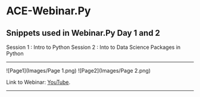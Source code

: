 # ACE-Webinar.Py
Snippets used in Webinar.Py Day 1 and 2
---
Session 1 : Intro to Python
Session 2 : Into to Data Science Packages in Python 

---

![Page1](Images/Page 1.png)
![Page2](Images/Page 2.png)

Link to Webinar: [YouTube](https://www.youtube.com/channel/UCxY67ZKqz8DCEgRILnRyv0A/).

---
